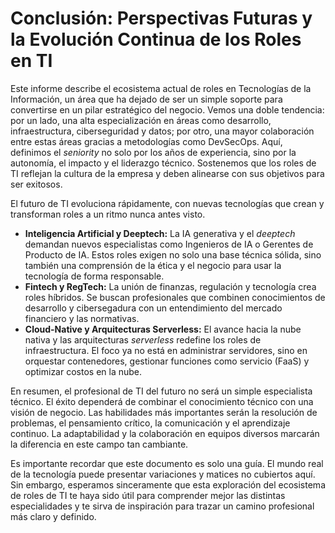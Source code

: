 # Conclusión: Perspectivas Futuras y la Evolución Continua de los Roles en TI

Este informe describe el ecosistema actual de roles en Tecnologías de la Información, un área que ha dejado de ser un simple soporte para convertirse en un pilar estratégico del negocio. Vemos una doble tendencia: por un lado, una alta especialización en áreas como desarrollo, infraestructura, ciberseguridad y datos; por otro, una mayor colaboración entre estas áreas gracias a metodologías como DevSecOps. Aquí, definimos el *seniority* no solo por los años de experiencia, sino por la autonomía, el impacto y el liderazgo técnico. Sostenemos que los roles de TI reflejan la cultura de la empresa y deben alinearse con sus objetivos para ser exitosos.

El futuro de TI evoluciona rápidamente, con nuevas tecnologías que crean y transforman roles a un ritmo nunca antes visto.

*   **Inteligencia Artificial y Deeptech:** La IA generativa y el *deeptech* demandan nuevos especialistas como Ingenieros de IA o Gerentes de Producto de IA. Estos roles exigen no solo una base técnica sólida, sino también una comprensión de la ética y el negocio para usar la tecnología de forma responsable.
*   **Fintech y RegTech:** La unión de finanzas, regulación y tecnología crea roles híbridos. Se buscan profesionales que combinen conocimientos de desarrollo y cibersegadura con un entendimiento del mercado financiero y las normativas.
*   **Cloud-Native y Arquitecturas Serverless:** El avance hacia la nube nativa y las arquitecturas *serverless* redefine los roles de infraestructura. El foco ya no está en administrar servidores, sino en orquestar contenedores, gestionar funciones como servicio (FaaS) y optimizar costos en la nube.

En resumen, el profesional de TI del futuro no será un simple especialista técnico. El éxito dependerá de combinar el conocimiento técnico con una visión de negocio. Las habilidades más importantes serán la resolución de problemas, el pensamiento crítico, la comunicación y el aprendizaje continuo. La adaptabilidad y la colaboración en equipos diversos marcarán la diferencia en este campo tan cambiante.

Es importante recordar que este documento es solo una guía. El mundo real de la tecnología puede presentar variaciones y matices no cubiertos aquí. Sin embargo, esperamos sinceramente que esta exploración del ecosistema de roles de TI te haya sido útil para comprender mejor las distintas especialidades y te sirva de inspiración para trazar un camino profesional más claro y definido.